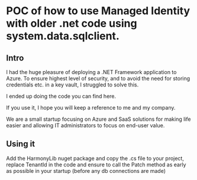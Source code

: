 # POC of how to use Managed Identity with older .net code using system.data.sqlclient.

## Intro
I had the huge pleasure of deploying a .NET Framework application to Azure.
To ensure highest level of security, and to avoid the need for storing credentials etc. in a key vault, I struggled to solve this.

I ended up doing the code you can find here.

If you use it, I hope you will keep a reference to me and my company.

We are a small startup focusing on Azure and SaaS solutions for making life easier and allowing IT administrators to focus on end-user value.

## Using it

Add the HarmonyLib nuget package and copy the .cs file to your project, replace TenantId in the code and ensure to call the Patch method as early as possible in your startup (before any db connections are made)


